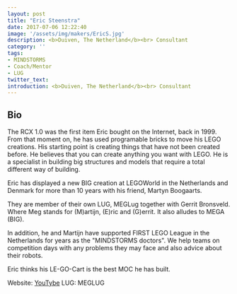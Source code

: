 ```yaml
---
layout: post
title: "Eric Steenstra"
date: 2017-07-06 12:22:40
image: '/assets/img/makers/EricS.jpg'
description: <b>Duiven, The Netherland</b><br> Consultant
category: ''
tags:
- MINDSTORMS
- Coach/Mentor
- LUG
twitter_text:
introduction: <b>Duiven, The Netherland</b><br> Consultant
---
```




## Bio

The RCX 1.0 was the first item Eric bought on the Internet, back in 1999. From that moment on, he has used programable bricks to move his LEGO creations. His starting point is creating things that have not been created before. He believes that you can create anything you want with LEGO. He is a specialist in building big structures and models that require a total different way of building.

Eric has displayed a new BIG creation at LEGOWorld in the Netherlands and Denmark for more than 10 years with his friend, Martyn Boogaarts.

They are member of their own LUG, MEGLug together with Gerrit Bronsveld. Where Meg stands for (M)artijn, (E)ric and (G)errit. It also alludes to MEGA (BIG).

In addition, he and Martijn have supported FIRST LEGO League in the Netherlands for years as the "MINDSTORMS doctors". We help teams on competition days with any problems they may face and also advice about their robots.

Eric thinks his LE-GO-Cart is the best MOC he has built.


Website: [YouTybe](https://www.youtube.com/user/esrtiece/videos)
LUG: MEGLUG
